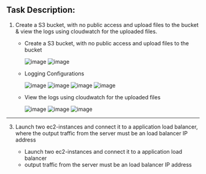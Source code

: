 ## Task Description:

  1. Create a S3 bucket, with no public access and upload files to the bucket & view the logs using cloudwatch for the uploaded files.

     - Create a S3 bucket, with no public access and upload files to the bucket
     
       ![image](https://github.com/user-attachments/assets/6824762c-4049-4864-81ae-04d4119382e9)
       ![image](https://github.com/user-attachments/assets/f3c44963-2df0-48ce-9997-613c0e1ff97a)

     - Logging Configurations
       
       ![image](https://github.com/user-attachments/assets/7a847cb5-39e9-4ff8-96ee-a91373ad74ef)
       ![image](https://github.com/user-attachments/assets/dcf09d6e-6c1e-40f2-b7cc-de8fbd16b199)
       ![image](https://github.com/user-attachments/assets/31ccb1b6-e45f-4dd4-bfcb-c89b49d95683)
       ![image](https://github.com/user-attachments/assets/95d7e675-b7c9-4242-ba97-29682a5bb690)

     - View the logs using cloudwatch for the uploaded files
       
       ![image](https://github.com/user-attachments/assets/860f29c9-66ff-4b58-8d8b-8b9ea930ad6e)
       ![image](https://github.com/user-attachments/assets/0077b06f-87a7-4012-bada-b5bb99f9ec9e)
       ![image](https://github.com/user-attachments/assets/30733e80-5689-43e2-a882-168855a658bc)

___

  3. Launch two ec2-instances and connect it to a application load balancer, where the output traffic from the server must be an load balancer IP address

     - Launch two ec2-instances and connect it to a application load balancer
     - output traffic from the server must be an load balancer IP address
